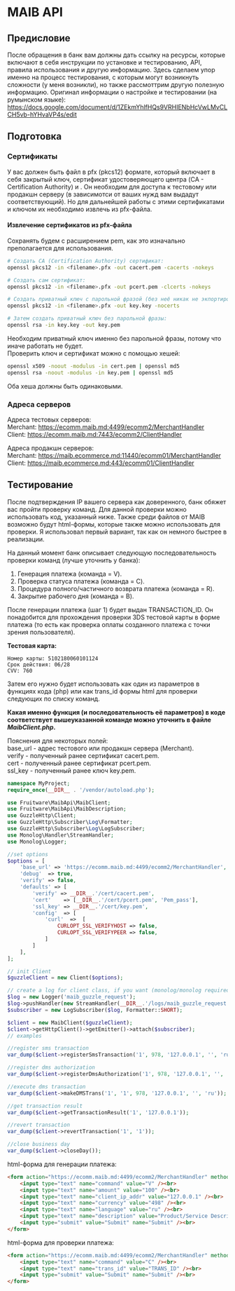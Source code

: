 # MAIB API

## Предисловие
После обращения в банк вам должны дать ссылку на ресурсы, которые включают в себя инструкции по установке и тестированию, API, правила использования и другую информацию. 
Здесь сделаем упор именно на процесс тестирования, с которым могут возникнуть сложности (у меня возникли), но также рассмоттрим другую полезную информацию.
Оригинал информации о настройке и тестировании (на румынском языке):
<https://docs.google.com/document/d/1ZEkmYhlfHQs9VRHIENbHcVwLMvCLCH5vb-hYHvaVP4s/edit>


## Подготовка
### Сертификаты
У вас должен быть файл в pfx (pkcs12) формате, который включает в себя закрытый ключ, сертификат удостоверяющего центра (CA - Certification Authority) и .
Он необходим для доступа к тестовому или продакшн серверу (в зависимотси от ваших нужд вам выдадут соответствующий).
Но для дальнейшей работы с этими сертификатами и ключом их необходимо извлечь из pfx-файла.

#### Извлечение сертификатов из pfx-файла
Сохранять будем с расширением pem, как это изначально преполагается для использования.
```bash
# Создать CA (Certification Authority) сертификат:
openssl pkcs12 -in <filename>.pfx -out cacert.pem -cacerts -nokeys

# Создать сам сертификат:
openssl pkcs12 -in <filename>.pfx -out pcert.pem -clcerts -nokeys

# Создать приватный ключ с парольной фразой (без неё никак не экпортировать ключ из pfx):
openssl pkcs12 -in <filename>.pfx -out key.key -nocerts

# Затем создать приватный ключ без парольной фразы:
openssl rsa -in key.key -out key.pem

```
Необходим приватный ключ именно без парольной фразы, потому что иначе работать не будет.  
Проверить ключ и сертификат можно с помощью хешей:
```bash
openssl x509 -noout -modulus -in cert.pem | openssl md5
openssl rsa -noout -modulus -in key.pem | openssl md5
```
Оба хеша должны быть одинаковыми.

### Адреса серверов
Адреса тестовых серверов:  
Merchant: https://ecomm.maib.md:4499/ecomm2/MerchantHandler  
Client:   https://ecomm.maib.md:7443/ecomm2/ClientHandler

Адреса продакшн серверов:  
Merchant: https://maib.ecommerce.md:11440/ecomm01/MerchantHandler  
Client:   https://maib.ecommerce.md:443/ecomm01/ClientHandler


## Тестирование
После подтверждения IP вашего сервера как доверенного, банк обяжет вас пройти проверку команд.
Для данной проверки можно использовать код, указанный ниже. Также среди файлов от MAIB возможно будут html-формы, которые также можно использовать для проверки.
Я использовал первый вариант, так как он немного быстрее в реализации.

На данный момент банк описывает следующую последовательность проверки команд (лучше уточнить у банка):
1. Генерация платежа (команда = V).
2. Проверка статуса платежа (команда = C).
3. Процедура полного/частичного возврата платежа (команда = R).
4. Закрытие рабочего дня (команда = B).

После генерации платежа (шаг 1) будет выдан TRANSACTION_ID.
Он понадобится для прохождения проверки 3DS тестовой карты в форме платежа (то есть как проверка оплаты созданного платежа с точки зрения пользователя).

**Тестовая карта:**  
```
Номер карты: 5102180060101124  
Срок действия: 06/28  
CVV: 760
```

Затем его нужно будет использовать как один из параметров в функциях кода (php) или как trans_id формы html для проверки следующих по списку команд.

**Какая именно функция (и последовательность её параметров) в коде соответствует вышеуказанной команде можно уточнить в файле _MaibClient.php_.**

Пояснения для некоторых полей:  
base_url - адрес тестового или продакшн сервера (Merchant).  
verify - полученный ранее сертификат cacert.pem.  
cert - полученный ранее сертификат pcert.pem.  
ssl_key - полученный ранее ключ key.pem.

```php
namespace MyProject;
require_once(__DIR__ . '/vendor/autoload.php');

use Fruitware\MaibApi\MaibClient;
use Fruitware\MaibApi\MaibDescription;
use GuzzleHttp\Client;
use GuzzleHttp\Subscriber\Log\Formatter;
use GuzzleHttp\Subscriber\Log\LogSubscriber;
use Monolog\Handler\StreamHandler;
use Monolog\Logger;

//set options
$options = [
	'base_url' => 'https://ecomm.maib.md:4499/ecomm2/MerchantHandler',
	'debug'  => true,
	'verify' => false,
	'defaults' => [
		'verify' => __DIR__.'/cert/cacert.pem',
		'cert'    => [__DIR__.'/cert/pcert.pem', 'Pem_pass'],
		'ssl_key' => __DIR__.'/cert/key.pem',
		'config'  => [
			'curl'  =>  [
				CURLOPT_SSL_VERIFYHOST => false,
				CURLOPT_SSL_VERIFYPEER => false,
			]
		]
	],
];

// init Client
$guzzleClient = new Client($options);

// create a log for client class, if you want (monolog/monolog required)
$log = new Logger('maib_guzzle_request');
$log->pushHandler(new StreamHandler(__DIR__.'/logs/maib_guzzle_request.log', Logger::DEBUG));
$subscriber = new LogSubscriber($log, Formatter::SHORT);

$client = new MaibClient($guzzleClient);
$client->getHttpClient()->getEmitter()->attach($subscriber);
// examples

//register sms transaction
var_dump($client->registerSmsTransaction('1', 978, '127.0.0.1', '', 'ru'));

//register dms authorization
var_dump($client->registerDmsAuthorization('1', 978, '127.0.0.1', '', 'ru'));

//execute dms transaction
var_dump($client->makeDMSTrans('1', '1', 978, '127.0.0.1', '', 'ru'));

//get transaction result
var_dump($client->getTransactionResult('1', '127.0.0.1'));

//revert transaction
var_dump($client->revertTransaction('1', '1'));

//close business day
var_dump($client->closeDay());

```

html-форма для генерации платежа:
```html
<form action="https://ecomm.maib.md:4499/ecomm2/MerchantHandler" method="post">
	<input type="text" name="command" value="V" /><br>
	<input type="text" name="amount" value="100" /><br>
	<input type="text" name="client_ip_addr" value="127.0.0.1" /><br>
	<input type="text" name="currency" value="498" /><br>
	<input type="text" name="language" value="ru" /><br>
	<input type="text" name="description" value="Product/Service Description" /><br>
	<input type="submit" value="Submit" name="Submit" /><br>
</form>
```

html-форма для проверки платежа:
```html
<form action="https://ecomm.maib.md:4499/ecomm2/MerchantHandler" method="post">
	<input type="text" name="command" value="C" /><br>
	<input type="text" name="trans_id" value="TRANS_ID" /><br>
	<input type="submit" value="Submit" name="Submit" /><br>
</form>
```
